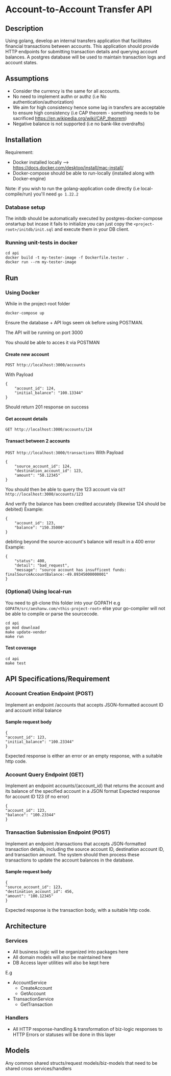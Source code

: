 # Account-to-Account Transfer API

## Description

Using golang, develop an internal transfers application that facilitates financial transactions between accounts. This application should provide HTTP endpoints for submitting
transaction details and querying account balances.
A postgres database will be used to maintain transaction logs and account states.

## Assumptions

- Consider the currency is the same for all accounts.
- No need to implement authn or authz (i.e No authentication/authorization)
- We aim for high consistency hence some lag in transfers are acceptable to ensure high consistency (i.e CAP theorem - something needs to be sacrificed https://en.wikipedia.org/wiki/CAP_theorem)
- Negative balance is not supported (i.e no bank-like overdrafts)

## Installation

Requirement:
- Docker installed locally --> https://docs.docker.com/desktop/install/mac-install/
- Docker-compose should be able to run-locally (installed along with Docker-engine)

Note: if you wish to run the golang-application code directly (i.e local-compile/run) you'll need `go 1.22.2`

### Database setup
The initdb should be automatically executed by postgres-docker-compose onstartup but incase it fails to initialize you can just copy the `<project-root>/initdb/init.sql` and execute them in your DB client.

### Running unit-tests in docker
```
cd api
docker build -t my-tester-image -f Dockerfile.tester .
docker run --rm my-tester-image
```

## Run
### Using Docker
While in the project-root folder
```
docker-compose up
```
Ensure the database + API logs seem ok before using POSTMAN.

The API will be running on port 3000

You should be able to acces it via POSTMAN

#### Create new account

`POST http://localhost:3000/accounts`

With Payload
```
{
    "account_id": 124,
    "initial_balance": "100.13344"
}
```

Should return 201 response on success

#### Get account details
`GET http://localhost:3000/accounts/124`

#### Transact between 2 accounts
`POST http://localhost:3000/transactions`
With Payload
```
{
    "source_account_id": 124,
    "destination_account_id": 123,
    "amount": "50.12345"
}
```

You should then be able to query the 123 account via
`GET http://localhost:3000/accounts/123`

And verify the balance has been credited accurately (likewise 124 should be debited)
Example:
```
{
    "account_id": 123,
    "balance": "150.35000"
}
```

debiting beyond the source-account's balance will result in a 400 error 
Example:
```
{
    "status": 400,
    "detail": "bad_request",
    "message": "source account has insufficent funds: finalSourceAccountBalance:-49.89345000000001"
}
```

### (Optional) Using local-run

You need to git-clone this folder into your GOPATH e.g `GOPATH/src/aeshanw.com/<this-project-root>` else your go-compiler will not be able to compile or parse the sourcecode.


```
cd api
go mod download
make update-vendor
make run
```

#### Test coverage
```
cd api
make test
```


## API Specifications/Requirement

### Account Creation Endpoint (POST)
Implement an endpoint /accounts that accepts JSON-formatted account ID and account initial balance
#### Sample request body
```
{
"account_id": 123,
"initial_balance": "100.23344"
}
```
Expected response is either an error or an empty response, with a suitable http code.
### Account Query Endpoint (GET)
Implement an endpoint accounts/{account_id} that returns the account and its balance of the specified account in a JSON format
Expected response for account ID 123 (if no error)
```
{
"account_id": 123,
"balance": "100.23344"
}
```
### Transaction Submission Endpoint (POST)
Implement an endpoint /transactions that accepts JSON-formatted transaction details, including the source account ID, destination account ID, and transaction amount. The
system should then process these transactions to update the account balances in the database.
#### Sample request body
```
{
"source_account_id": 123,
"destination_account_id": 456,
"amount": "100.12345"
}
```
Expected response is the transaction body, with a suitable http code.

## Architecture

### Services

- All business logic will be organized into packages here
- All domain models will also be maintained here
- DB Access layer utilities will also be kept here

E.g
- AccountService
    - CreateAccount
    - GetAccount
- TransactionService
    - GetTransaction

### Handlers

- All HTTP response-handling & transformation of biz-logic responses to HTTP Errors or statuses will be done in this layer

## Models
Any common shared structs/request models/biz-models that need to be shared cross services/handlers
